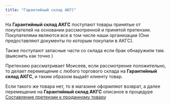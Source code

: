 ```yaml
---
title: "Гарантийный склад АКГС"
---
```


На **Гарантийный склад АКГС** поступают товары принятые от покупателей на основании рассмотренной и принятой претензии. Покупателями являются все в том числе наши организации (Они предоставляют документы по которым покупали в АКГС). 

Также поступают запасные части со склада если брак обнаружили там. (выяснить как точно )

Претензию рассматривает Моисеев, если рассмотрение положительно, то делает перемещение с любого торгового склада на **Гарантийный склад АКГС**, и таким образом выдаёт клиенту товар.

Если такого же товара нет, то в магазине оформляют возврат, а далее перемещение на **Гарантийный склад АКГС** описаное в процедуре [Составление претензии к проданному товару](notesorg/Составление%20претензии%20к%20проданному%20товару.md)

